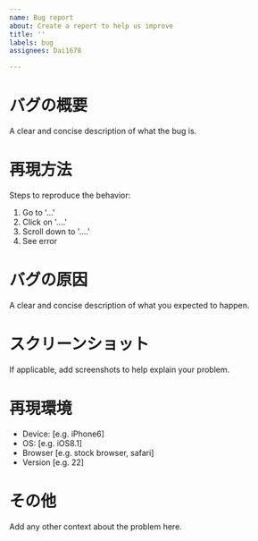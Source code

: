 ```yaml
---
name: Bug report
about: Create a report to help us improve
title: ''
labels: bug
assignees: Dai1678

---
```


# バグの概要
A clear and concise description of what the bug is.

# 再現方法
Steps to reproduce the behavior:
1. Go to '...'
2. Click on '....'
3. Scroll down to '....'
4. See error

# バグの原因
A clear and concise description of what you expected to happen.

# スクリーンショット
If applicable, add screenshots to help explain your problem.

# 再現環境
 - Device: [e.g. iPhone6]
 - OS: [e.g. iOS8.1]
 - Browser [e.g. stock browser, safari]
 - Version [e.g. 22]

# その他
Add any other context about the problem here.
